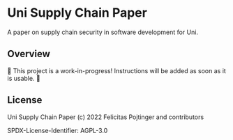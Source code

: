 # Uni Supply Chain Paper

A paper on supply chain security in software development for Uni.

## Overview

🚧 This project is a work-in-progress! Instructions will be added as soon as it is usable. 🚧

## License

Uni Supply Chain Paper (c) 2022 Felicitas Pojtinger and contributors

SPDX-License-Identifier: AGPL-3.0

